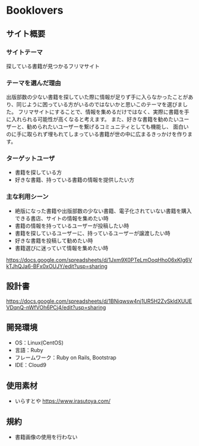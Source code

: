 # Booklovers

## サイト概要
### サイトテーマ
探している書籍が見つかるフリマサイト

### テーマを選んだ理由
出版部数の少ない書籍を探していた際に情報が足りず手に入らなかったことがあり、同じように困っている方がいるのではないかと思いこのテーマを選びました。
フリマサイトにすることで、情報を集めるだけではなく、実際に書籍を手に入れられる可能性が高くなると考えます。
また、好きな書籍を勧めたいユーザーと、勧められたいユーザーを繋げるコミュニティとしても機能し、
面白いのに手に取られず埋もれてしまっている書籍が世の中に広まるきっかけを作ります。


### ターゲットユーザ
- 書籍を探している方
- 好きな書籍、持っている書籍の情報を提供したい方

### 主な利用シーン
- 絶版になった書籍や出版部数の少ない書籍、電子化されていない書籍を購入できる書店、サイトの情報を集めたい時
- 書籍の情報を持っているユーザーが投稿したい時
- 書籍を探しているユーザーに、持っているユーザーが譲渡したい時
- 好きな書籍を投稿して勧めたい時
- 書籍選びに迷っていて情報を集めたい時

https://docs.google.com/spreadsheets/d/1Jxm9X0PTeLmOoqHho06xKIg6VkTJhQJa6-BFx0xOUJY/edit?usp=sharing

## 設計書
https://docs.google.com/spreadsheets/d/1BNiqwsw4nj1UR5H2ZvSkldXUUEVDqnQ-nWfVOh6PCj4/edit?usp=sharing

## 開発環境
- OS：Linux(CentOS)
- 言語：Ruby
- フレームワーク：Ruby on Rails, Bootstrap
- IDE：Cloud9

## 使用素材
- いらすとや
  https://www.irasutoya.com/

## 規約
- 書籍画像の使用を行わない
